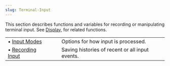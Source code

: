 ```yaml
---
slug: Terminal-Input
---
```


This section describes functions and variables for recording or manipulating terminal input. See [Display](/docs/elisp/Display), for related functions.

|                                                  |    |                                                 |
| :----------------------------------------------- | -- | :---------------------------------------------- |
| • [Input Modes](/docs/elisp/Input-Modes)         |    | Options for how input is processed.             |
| • [Recording Input](/docs/elisp/Recording-Input) |    | Saving histories of recent or all input events. |

